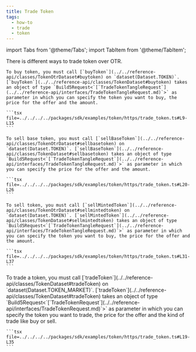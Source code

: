 ```yaml
---
title: Trade Token
tags:
  - how-to
  - trade
  - token
---
```


import Tabs from '@theme/Tabs';
import TabItem from '@theme/TabItem';

<Tabs>
  <TabItem value="otr" label="OTR">
    There is different ways to trade token over OTR.
    
    To buy token, you must call [`buyToken`](../../reference-api/classes/TokenOtrDataset#buytoken) on `dataset(Dataset.TOKEN)`. [`buyToken`](../../reference-api/classes/TokenDataset#buytoken) takes an object of type `Build5Request<`[`TradeTokenTangleRequest`](../../reference-api/interfaces/TradeTokenTangleRequest.md)`>` as parameter in which you can specify the token you want to buy, the price for the offer and the amount.

    ```tsx file=../../../../packages/sdk/examples/token/https/trade_token.ts#L9-L15
    ```

    To sell base token, you must call [`sellBaseToken`](../../reference-api/classes/TokenOtrDataset#sellbasetoken) on `dataset(Dataset.TOKEN)`. [`sellBaseToken`](../../reference-api/classes/TokenDataset#sellbasetoken) takes an object of type `Build5Request<`[`TradeTokenTangleRequest`](../../reference-api/interfaces/TradeTokenTangleRequest.md)`>` as parameter in which you can specify the price for the offer and the amount.

    ```tsx file=../../../../packages/sdk/examples/token/https/trade_token.ts#L20-L26
    ```

    To sell token, you must call [`sellMintedToken`](../../reference-api/classes/TokenOtrDataset#sellmintedtoken) on `dataset(Dataset.TOKEN)`. [`sellMintedToken`](../../reference-api/classes/TokenDataset#sellmintedtoken) takes an object of type `Build5Request<`[`TradeTokenTangleRequest`](../../reference-api/interfaces/TradeTokenTangleRequest.md)`>` as parameter in which you can specify the token you want to buy, the price for the offer and the amount.

    ```tsx file=../../../../packages/sdk/examples/token/https/trade_token.ts#L31-L37
    ```
  </TabItem>  
  <TabItem value="https" label="HTTPS">
    To trade a token, you must call [`tradeToken`](../../reference-api/classes/TokenDataset#tradeToken) on `dataset(Dataset.TOKEN_MARKET)`. [`tradeToken`](../../reference-api/classes/TokenDataset#tradeToken) takes an object of type `Build5Request<`[`TradeTokenRequest`](../../reference-api/interfaces/TradeTokenRequest.md)`>` as parameter in which you can specify the token you want to trade, the price for the offer and the kind of trade like buy or sell.

    ```tsx file=../../../../packages/sdk/examples/token/https/trade_token.ts#L19-L35
    ```
  </TabItem>
</Tabs>
